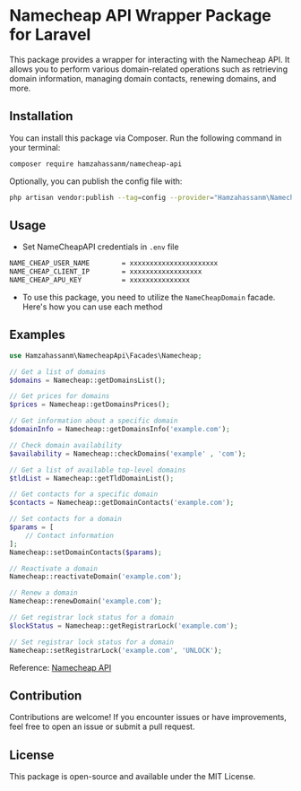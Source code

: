 # Namecheap API Wrapper Package for Laravel

This package provides a wrapper for interacting with the Namecheap API. It allows you to perform various domain-related operations such as retrieving domain information, managing domain contacts, renewing domains, and more.


## Installation

You can install this package via Composer. Run the following command in your terminal:

```bash
composer require hamzahassanm/namecheap-api
```

Optionally, you can publish the config file with:

```bash
php artisan vendor:publish --tag=config --provider="Hamzahassanm\NamecheapApi\NameCheapApiServiceProvider"
```

## Usage
- Set NameCheapAPI credentials in `.env` file
```bash
NAME_CHEAP_USER_NAME        = xxxxxxxxxxxxxxxxxxxxxx
NAME_CHEAP_CLIENT_IP        = xxxxxxxxxxxxxxxxxx
NAME_CHEAP_APU_KEY          = xxxxxxxxxxxxxxx

```
- To use this package, you need to utilize the `NameCheapDomain` facade. Here's how you can use each method

## Examples 
```php
use Hamzahassanm\NamecheapApi\Facades\Namecheap;

// Get a list of domains
$domains = Namecheap::getDomainsList();

// Get prices for domains
$prices = Namecheap::getDomainsPrices();

// Get information about a specific domain
$domainInfo = Namecheap::getDomainsInfo('example.com');

// Check domain availability
$availability = Namecheap::checkDomains('example' , 'com');

// Get a list of available top-level domains
$tldList = Namecheap::getTldDomainList();

// Get contacts for a specific domain
$contacts = Namecheap::getDomainContacts('example.com');

// Set contacts for a domain
$params = [
    // Contact information
];
Namecheap::setDomainContacts($params);

// Reactivate a domain
Namecheap::reactivateDomain('example.com');

// Renew a domain
Namecheap::renewDomain('example.com');

// Get registrar lock status for a domain
$lockStatus = Namecheap::getRegistrarLock('example.com');

// Set registrar lock status for a domain
Namecheap::setRegistrarLock('example.com', 'UNLOCK');
```

Reference: [Namecheap API](https://www.namecheap.com/support/api/intro/)



## Contribution

Contributions are welcome! If you encounter issues or have improvements, feel free to open an issue or submit a pull request.


## License

This package is open-source and available under the MIT License.